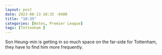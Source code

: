 ```yaml
---
layout: post
date: 2023-08-13 10:35 -0400
title: "10:35"
categories: [Notes, Premier League]
tags: [Tottenham ]
---
```


Son Heung-min is getting in so much space on the far-side for Tottenham, they have to find him more frequently. 


